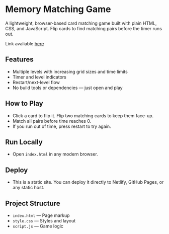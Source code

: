# Memory Matching Game

A lightweight, browser-based card matching game built with plain HTML, CSS, and JavaScript. Flip cards to find matching pairs before the timer runs out.

Link avaliable [here](https://legendary-hummingbird-963409.netlify.app)

## Features
- Multiple levels with increasing grid sizes and time limits
- Timer and level indicators
- Restart/next-level flow
- No build tools or dependencies — just open and play

## How to Play
- Click a card to flip it. Flip two matching cards to keep them face-up.
- Match all pairs before time reaches 0.
- If you run out of time, press restart to try again.

## Run Locally
- Open `index.html` in any modern browser.

## Deploy
- This is a static site. You can deploy it directly to Netlify, GitHub Pages, or any static host.

## Project Structure
- `index.html` — Page markup
- `style.css` — Styles and layout
- `script.js` — Game logic